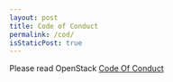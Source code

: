 ```yaml
---
layout: post
title: Code of Conduct
permalink: /cod/
isStaticPost: true
---
```


<!--- TODO(iurygregory): add code of conduct from OpenStack. -->


<img class="img-responsive feature-image" src="{{ site.baseurl }}/img/posts/cod.jpg" style="display:none">

Please read OpenStack <a href="https://www.openstack.org/legal/community-code-of-conduct/">Code Of Conduct</a>
